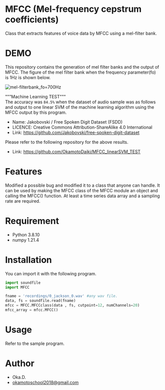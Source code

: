# MFCC (Mel-frequency cepstrum coefficients)
 
Class that extracts features of voice data by MFCC using a mel-filter bank.
 
# DEMO
 
This repository contains the generation of mel filter banks and the output of MFCC. The figure of the mel filter bank when the frequency parameter(fo) is 1Hz is shown below.<br>

![mel-filterbank_fo=700Hz](https://user-images.githubusercontent.com/49944765/173179132-a357ea67-5c45-47e4-84e9-ea1489ff2d5b.png)

"""Machine Learning TEST"""<br>
The accuracy was `84.5%` when the dataset of audio sample was as follows and output to one linear SVM of the machine learning algorithm using the MFCC output by this program.

* Name:  Jakobovski / Free Spoken Digit Dataset (FSDD)
* LICENCE: Creative Commons Attribution-ShareAlike 4.0 International
* Link: https://github.com/Jakobovski/free-spoken-digit-dataset

Please refer to the following repository for the above results.
* Link: https://github.com/OkamotoDaiki/MFCC_linearSVM_TEST

# Features
 
Modified a possible bug and modified it to a class that anyone can handle.
It can be used by making the MFCC class of the MFCC module an object and calling the MFCC() function. At least a time series data array and a sampling rate are required.

 
# Requirement

* Python 3.8.10
* numpy 1.21.4
 
# Installation
 
You can import it with the following program.
 
```python
import soundfile
import MFCC

fname = 'recordings/0_jackson_0.wav' #any wav file.
data, fs = soundfile.read(fname)
mfcc = MFCC.MFCCclass(data , fs, cutpoint=12, numChannels=20)
mfcc_array = mfcc.MFCC()
```
 
# Usage
 
Refer to the sample program.

# Author
* Oka.D.
* okamotoschool2018@gmail.com